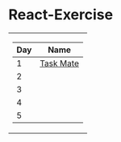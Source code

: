 # React-Exercise
<table>
  <tr><td>

| Day |                Name             |
| --- | :-----------------------------: |
| 1   | [Task Mate](https://taskmate-exercise.netlify.app/) |
| 2   |  |
| 3   |  |
| 4   |  |
| 5   |  |

</td></tr></table>

